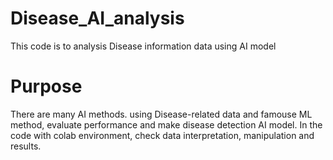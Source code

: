 # Disease_AI_analysis
This code is to analysis Disease information data using AI model

# Purpose
There are many AI methods. using Disease-related data and famouse ML method, evaluate performance and make disease detection AI model.
In the code with colab environment, check data interpretation, manipulation and results.
